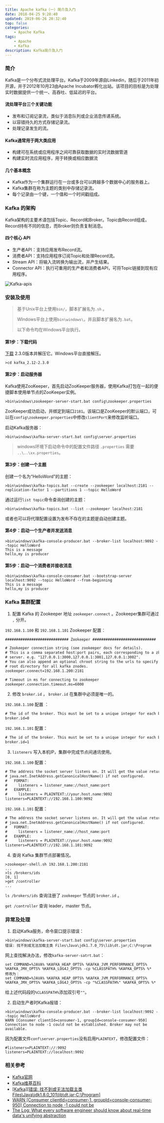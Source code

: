 ```yaml
---
title: Apache kafka（一）简介及入门
date: 2018-04-25 9:28:40
updated: 2019-06-26 20:32:40
top: false
categories:
    - Apache Kafka
tags:
    - Apache
    - Kafka
description: Kafka简介及入门
---
```


### 简介

Kafka是一个分布式流处理平台。Kafka于2009年源自Linkedin，随后于2011年初开源，并于2012年10月23由Apache Incubator孵化出站。该项目的目标是为处理实时数据提供一个统一、高吞吐、低延迟的平台。

#### 流处理平台三个关键功能

* 发布和订阅记录流，类似于消息队列或企业消息传递系统。
* 以容错持久的方式存储记录流。
* 处理记录发生的流。

#### Kafka通常用于两大类应用

* 构建可在系统或应用程序之间可靠获取数据的实时流数据管道
* 构建实时流应用程序，用于转换或相应数据流

#### 几个基本概念

* Kafka作为一个集群运行在一台或多台可以跨越多个数据中心的服务器上。
* Kafka集群在称为主题的类别中存储记录流。
* 每个记录由一个键，一个值和一个时间戳组成。

### Kafka 的架构

Kafka架构的主要术语包括Topic、Record和Broker。Topic由Record组成，Record持有不同的信息，而Broker则负责复制消息。

#### 四个核心 API

* 生产者API：支持应用发布Record流。
* 消费者API：支持应用程序订阅Topic和处理Record流。
* Stream API：将输入流转换为输出流，并产生结果。
* Connector API：执行可重用的生产者和消费者API，可将Topic链接到现有应用程序。

![Kafka-apis](/images/kafka-apis.png)

### 安装及使用

> 基于Unix平台上使用`bin/`，脚本扩展名为`.sh` 。
>
> WIndows平台上使用`bin\windows\`，并且脚本扩展名为`.bat`。
>
> 以下命令均在Windows平台执行。

#### 第1步：下载代码

[下载](https://www.apache.org/dyn/closer.cgi?path=/kafka/1.1.0/kafka_2.11-2.3.0.tgz) 2.3.0版本并解压它。Windows平台直接解压。

```
>cd kafka_2.12-2.3.0
```

#### 第2步：启动服务器

Kafka使用ZooKeeper，首先启动ZooKeeper服务器，使用Kafka打包在一起的便捷脚本使用单节点的ZooKeeper实例。

```
>bin\windows\zookeeper-server-start.bat config\zookeeper.properties
```

ZooKeeper成功启动，并绑定到端口`2181`。该端口是ZooKeeper的默认端口，可以在`config\zookeeper.properties`中修改`clientPort`来修改监听端口。

启动Kafka服务器：

```
>bin\windows\kafka-server-start.bat config\server.properties
```

> windows环境下启动命令中的配置文件路径 `.properties` 需要 `..\..\xx.properties`。

#### 第3步：创建一个主题

创建一个名为“HelloWord”的主题：

```
>bin\windows\kafka-topics.bat --create --zookeeper localhost:2181 --replication-factor 1 --partitions 1 --topic HelloWord
```

通过运行`list topic`命令查询创建的主题：

```
>bin\windows\kafka-topics.bat --list --zookeeper localhost:2181
```

或者也可以将代理配置设置为发布不存在的主题是自动创建主题。

#### 第4步：启动一个生产者并发送消息

```
>bin\windows\kafka-console-producer.bat --broker-list localhost:9092 --topic HelloWord
This is a message
hello,my is producer
```

#### 第5步：启动一个消费者并接收消息

````
>bin\windows\kafka-console-consumer.bat --bootstrap-server localhost:9092 --topic HelloWord --from-beginning
This is a message
hello,my is producer
````

### Kafka 集群配置

1. 配置 Kafka 的 Zookeeper 地址 `zookeeper.connect` 。Zookeeper集群可通过 `,`  分开。

`192.168.1.100` 和 `192.168.1.101` Zookeeper 配置：

```xml
############################# Zookeeper #############################

# Zookeeper connection string (see zookeeper docs for details).
# This is a comma separated host:port pairs, each corresponding to a zk
# server. e.g. "127.0.0.1:3000,127.0.0.1:3001,127.0.0.1:3002".
# You can also append an optional chroot string to the urls to specify the
# root directory for all kafka znodes.
zookeeper.connect=192.168.1.200:2181

# Timeout in ms for connecting to zookeeper
zookeeper.connection.timeout.ms=6000
```

2. 修改 `broker.id` ， `broker.id` 在集群中必须是唯一的。

`192.168.1.100` 配置 ：

```xml
# The id of the broker. This must be set to a unique integer for each broker.
broker.id=0
```

`192.168.1.101` 配置：

```xml
# The id of the broker. This must be set to a unique integer for each broker.
broker.id=1
```

3. `listeners` 写入本机IP，集群中完成节点间通讯使用。

`192.168.1.100` 配置：

```xml
# The address the socket server listens on. It will get the value returned from 
# java.net.InetAddress.getCanonicalHostName() if not configured.
#   FORMAT:
#     listeners = listener_name://host_name:port
#   EXAMPLE:
#     listeners = PLAINTEXT://your.host.name:9092
listeners=PLAINTEXT://192.168.1.100:9092
```

`192.168.1.101` 配置：

```xml
# The address the socket server listens on. It will get the value returned from 
# java.net.InetAddress.getCanonicalHostName() if not configured.
#   FORMAT:
#     listeners = listener_name://host_name:port
#   EXAMPLE:
#     listeners = PLAINTEXT://your.host.name:9092
listeners=PLAINTEXT://192.168.1.101:9092
```

4. 查询 Kafka 集群节点部署情况。

```shell
>zookeeper-shell.sh 192.168.1.200:2181
...
>ls /brokers/ids
[0, 1]
>get /controller
...
```

`ls /brokers/ids` 查询注册了 `zookeeper` 节点的 `broker.id` 。

`get /controller` 查询 leader，master 节点。

### 异常及处理

1. 启动Kafka服务，命令窗口提示错误：

```
>bin\windows\kafka-server-start.bat config\server.properties
错误: 找不到或无法加载主类 Files\Java\jdk1.7.0_75\lib\dt.jar;C:\Program
```

网上查找解决办法，修改`kafka-server-satrt.bat`：

```
set COMMAND=%JAVA% %KAFKA_HEAP_OPTS% %KAFKA_JVM_PERFORMANCE_OPTS% %KAFKA_JMX_OPTS% %KAFKA_LOG4J_OPTS% -cp %CLASSPATH% %KAFKA_OPTS% %*
修改为：
set COMMAND=%JAVA% %KAFKA_HEAP_OPTS% %KAFKA_JVM_PERFORMANCE_OPTS% %KAFKA_JMX_OPTS% %KAFKA_LOG4J_OPTS% -cp "%CLASSPATH%" %KAFKA_OPTS% %*
```

给上述代码段的`%CLASSPATH%`添加双引号`""`。

2. 启动生产者时Kafka报错：

```
>bin\windows\kafka-console-producer.bat --broker-list localhost:9092 --topic HelloWord
WARN [Consumer clientId=consumer-1, groupId=console-consumer-950] Connection to node -1 could not be established. Broker may not be available.
```

因为配置文件`conf\server.properties`没有启用`PLAINTEXT`，修改配置文件：

```
#listeners=PLAINTEXT://:9092
listeners=PLAINTEXT://localhost:9092
```

### 相关参考

* [Kafka官网](https://kafka.apache.org)
* [Kafka维基百科](https://zh.wikipedia.org/wiki/Kafka)
* [[Kafka][错误: 找不到或无法加载主类 Files\Java\jdk1.8.0_101\lib\dt.jar;C:\Program]](https://blog.csdn.net/cx2932350/article/details/78870135)
* [WARN [Consumer clientId=consumer-1, groupId=console-consumer-950] Connection to node -1 could not be](https://blog.csdn.net/getyouwant/article/details/79000524)
* [The Log: What every software engineer should know about real-time data's unifying abstraction](https://engineering.linkedin.com/distributed-systems/log-what-every-software-engineer-should-know-about-real-time-datas-unifying)